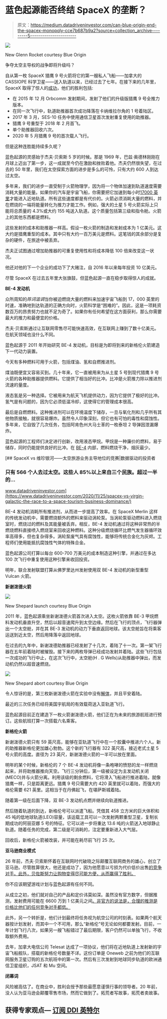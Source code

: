 # 蓝色起源能否终结 SpaceX 的垄断？

> 原文：<https://medium.datadriveninvestor.com/can-blue-origin-end-the-spacex-monopoly-cce7b687b9a2?source=collection_archive---------5----------------------->

![](img/3dc1790bc8d07b94ac15d46a512a46dd.png)

New Glenn Rocket courtesy Blue Origin

争夺太空主导权的战争即将升级吗？

自从第一枚 SpaceX 猎鹰 9 号火箭将它的第一艘私人飞船——加拿大的 CASSIOPE 科学卫星——送入轨道以来，已经过去了七年。在接下来的几年里，SpaceX 取得了惊人的[成功](http://www.spacelaunchreport.com/falcon9ft.html)，他们的胜利包括:

*   在 2015 年 12 月 Orbcomm 发射期间，发射了他们的升级版猎鹰 9 号全推力版本。
*   在同一次飞行中，轨道助推器首次成功降落在卡纳维拉尔角的 1 号着陆区。
*   2017 年 3 月，SES-10 任务中使用通信卫星首次发射重复使用的助推器。
*   猎鹰 9 号重型于 2018 年 2 月首飞。
*   单个助推器回收六次。
*   2020 年 5 月猎鹰 9 号的首次载人飞行。

但是这种连胜能持续多久呢？

蓝色起源的灵感始于杰夫·贝索斯 5 岁的时候。那是 1969 年，巴兹·奥德林刚刚在月球上迈出了第一步，这一成就至今仍在激励和挫败着他。杰夫仍然很失望，在过去的 50 年里，我们在太空探索方面的进步是多么的可怜，只有大约 600 人到达过太空。

多年来，我们的进步一直受制于火箭物理学，因为将一个物体加速到轨道速度需要消耗大量的能量。如果你的汽车是宇宙飞船，你需要把它加速到每小时[17000 英里](http://www.spaceacademy.net.au/watch/track/leopars.htm)才能进入近地轨道。所有这些速度都是有代价的。火箭必须消耗大量的燃料，并在燃烧的一端将能量转化为推力才能工作。例如，强大的土星 5 号火箭实际上只能将总质量的 4.3%或大约 155 吨送入轨道。这个质量包括第三级和指令舱。火箭上的其他东西都是燃料。

这些发射的成本和助推器一样高。假设一枚火箭的制造和发射成本为 1 亿美元。这大约是猎鹰重型的成本。其中只有大约一百万美元是燃料。这笔钱的其余部分是复杂的硬件，在旅途中被丢弃。

杰夫正试图通过增加助推器的可重复使用性和将成本降低 100 倍来改变这一状况。

他还对他的下一个企业的成功下了大赌注，自 2016 年以来每年投资 10 亿美元。

尽管 SpaceX 在过去五年里大张旗鼓，但蓝色起源一直在稳步取得惊人的成就。

**BE-4 发动机**

众所周知的*陈词滥调*当你被迫燃烧大量的燃料来加速宇宙飞船到 17，000 英里的时速，准确地到达轨道的正确方向时，火箭科学是“困难的”。因此，这是一项耗资数百万的昂贵努力也就不足为奇了。如果你有任何希望在这方面获利，那么你需要最大的推力和最便宜的价格。

杰夫·贝索斯通过让互联网零售尽可能快速高效，在互联网上赚到了数十亿美元。在航天领域也没什么不同。

蓝色起源于 2011 年开始研究 BE-4 发动机，目标是为即将到来的新格伦火箭建造下一代动力装置。

今天有多种燃料可用于火箭，包括煤油、氢和自燃推进剂。

煤油既便宜又容易买到。几十年来，它一直被用来为从土星 5 号到现代猎鹰 9 号火箭的各种助推器提供燃料。它提供了相当好的比冲。比冲是火箭推力除以推进剂流速的量度。

液态氢是另一种选择。它被用来为航天飞机提供动力，因为它提供了极好的比冲。氢气是有问题的，因为它必须低温冷却，这使得它的管理成本很高。

最后是自燃燃料。这种推进剂可以在环境温度下储存，一旦与氧化剂和几乎所有其他物质接触，就很容易爆炸。虽然令人印象深刻，但它也有可怕的毒性和腐蚀性。多年来，它自毁了几次任务，包括阿肯色州大马士革的一枚泰坦 2 导弹因泄漏爆炸。

蓝色起源的工程师们决定进行创新，改用液态甲烷。甲烷是一种廉价的燃料，易于储存，同时仍能提供良好的比冲。在 [BE-4](https://www.ulalaunch.com/docs/default-source/news-items/be-4_fact_sheet_web_final_2.pdf) 内部，燃料燃烧干净，烟灰最少。

[](https://www.datadriveninvestor.com/2020/11/25/spacex-vs-virgin-galactic-the-race-to-a-space-tourism-business-dominance/) [## SpaceX vs 维珍银河——太空旅游业务主导地位的竞赛|数据驱动的投资者

### 只有 566 个人去过太空。这些人 85%以上来自三个民族。超过一半的…

www.datadriveninvestor.com](https://www.datadriveninvestor.com/2020/11/25/spacex-vs-virgin-galactic-the-race-to-a-space-tourism-business-dominance/) 

BE-4 发动机消耗所有推进剂，从而进一步提高了效率。在 SpaceX Merlin 这样的传统发动机中，需要燃烧额外的燃料来驱动涡轮泵。当涡轮泵驱动燃料进入燃烧室时，燃烧过的燃料及其能量被丢弃。相反，BE-4 发动机通过将这种非常热的半燃烧燃料直接喷入燃烧室来回收这种燃料。这种分级燃烧循环比燃气发生器循环效率高得多，但也复杂得多。涡轮泵废气具有腐蚀性，能够将传统合金化为灰烬。工程师们使用能抵抗腐蚀性气体的特殊合金。

蓝色起源公司打算以每台 600-700 万美元的成本制造这种引擎，并通过在多达 100 次飞行中重复使用这种引擎来收回投资。

明年，联合发射联盟打算从佛罗里达州发射使用双 BE-4 发动机的新型重型 Vulcan 火箭。

**新谢泼德火箭**

![](img/654e5f2562bd22e16dc097ee02cf9dc6.png)

New Shepard launch courtesy Blue Origin

2011 年，蓝色起源乘坐新谢泼德火箭首次进入太空。这枚火箭依靠 BE-3 甲烷燃料发动机垂直升空，然后以超音速爬升到太空边缘。然后在飞行的顶点，飞行器弹出一个太空舱，并在其 BE-3 发动机的动力下垂直返回地球。该太空舱旨在将乘客运送到近太空，然后用降落伞返回地球。

在过去的九年中，新谢泼德助推器已经发射了十几次，着陆了十一次。第一架飞行器在五年前着陆时被摧毁。接下来的两枚导弹已经成功发射并着陆。这些飞行包括一次成功的飞行中止，在这次飞行中，太空舱(H . G Wells)从助推器中弹出，而发动机仍然以超音速燃烧。

![](img/68bec063294b41a14e8c89d7981a8043.png)

New Shepard abort courtesy Blue Origin

令人惊讶的是，第三枚新谢泼德火箭在实验中没有[解体](https://everydayastronaut.com/new-glenn-2018/)，并且平安着陆。

最近的三次任务已经将美国宇航局的有效载荷送入亚轨道飞行。

蓝色起源目前正在建造下一枚火箭谢泼德火箭，他们正在为未来的旅游航班进行预订。这些航班打算一次搭载六名乘客。

**新格伦火箭**

新谢泼德火箭只有 59 英尺高，能够在亚轨道飞行中在一个胶囊中推进六个人。新的助推器新格伦更加雄心勃勃。这个新的飞行器有 322 英尺高，接近老式土星 5 号火箭的高度。直径为 23 英尺，新谢泼德火箭的一半可以放在里面。

明年的某个时候，新格伦的 7 个 BE-4 发动机将像一条咆哮的愤怒的龙一样燃烧起来，并将助推器推向天空。飞行三分钟后，第一级被设定为主发动机关闭(MECO)并与火箭分离。利用该级的剩余燃料，它将滑入飞船进行推进着陆，就像猎鹰一样，只是距离更远。猎鹰 9 号只需要大约 420 英里就可以着陆，而强大的格伦需要 621 英里。这相当于在丹佛起飞，在堪萨斯城着陆。

随着第一级在后面下降，双 BE-3 发动机点燃并继续向轨道推进。

然后随着轨道的到达，新格伦号可以派遣飞船。凭借其 458 立方米的巨大体积和 45 吨的低地球轨道(LEO)容量，该运载工具可以一次发射两颗重型卫星，复制长期成功的阿丽亚娜 5 号的特征。它可以进一步将重达 13.6 吨的火箭送入地球静止轨道。随着任务的完成，第二级是可消耗的，注定要重新进入大气层。

回收后，新格伦火箭被改装，并可能在耗尽前飞行 25 次。

**亚马逊商业模式**

26 年前，杰夫·贝索斯怀着在互联网时代破晓之际颠覆互联网商务的雄心，创立了亚马逊。尽管胜算很大，他还是成功了，因为他愿意以亏损为代价低价出售[的竞争对手。此外，贝佐斯努力让购物变得尽可能方便，从而赢得了胜利。](https://www.investopedia.com/articles/investing/061215/difference-between-amazon-and-alibabas-business-models.asp)

你不应该期望游戏计划与蓝色起源有任何不同。

从成立之初，他们就对自己的产品和定价讳莫如深。虽然没有官方数字，但据推测，发射费用可能在 6600 万到 1 亿美元之间[。非官方的说法是，合理的推测是价格比他们的任何竞争对手都低。](https://www.reddit.com/r/BlueOrigin/comments/f94rts/graph_from_a_cnes_presentation_suggesting_new/)

此外，另一个转折是，他们计划最终将任务视为航空公司的时刻表。如果两个航天器按计划发射，而其中一个不可用，那么“新格伦”号无论如何都要发射。目前，一年计划飞行八次，如果另一艘飞船错过了最后期限，客户仍然可以单独飞行，不收取额外费用。

去年，加拿大电信公司 Telesat 达成了一项协议，他们将在近地轨道上发射新的宇宙飞船舰队，搭载的新格伦号数量不详。这份订单是 Oneweb 之前为他们的互联网服务卫星订购的五次航班中的第一次。然后有三次发射到地球同步轨道的欧洲通信卫星组织，JSAT 和 Mu 空间。

**闭幕词**

风险被高估了。在商业中，胜利会授予那些最愿意谨慎行事的领导者。20 年前，没人认为亚马逊会颠覆零售市场，然而它做到了。拓荒者写故事，拓荒者卖故事。

## 获得专家观点— [订阅 DDI 英特尔](https://datadriveninvestor.com/ddi-intel)